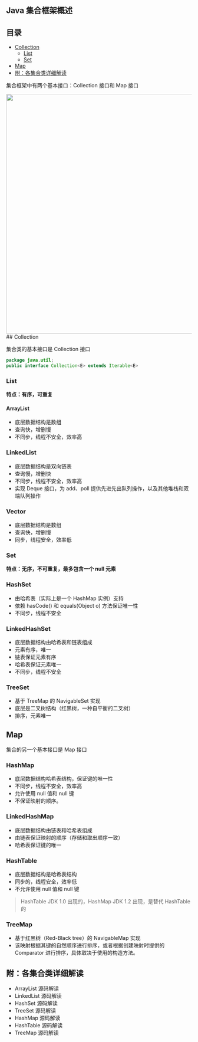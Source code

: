 ## Java 集合框架概述

## 目录

- [Collection](#Collection)
  - [List](#List)
  - [Set](#Set)
- [Map](#Map)
- [附：各集合类详细解读](#附：各集合类详细解读)

集合框架中有两个基本接口：Collection 接口和 Map 接口

<div align="center"><img src="https://upload-images.jianshu.io/upload_images/3297676-0d6aaa884eb86dc2.png?imageMogr2/auto-orient/strip%7CimageView2/2/w/1240" width= "650px"></div>
## Collection

集合类的基本接口是 Collection 接口

```java
package java.util;
public interface Collection<E> extends Iterable<E>
```



### List

**特点：有序，可重复**

#### ArrayList

- 底层数据结构是数组
- 查询快，增删慢
- 不同步，线程不安全，效率高



### LinkedList

- 底层数据结构是双向链表
- 查询慢，增删快
- 不同步，线程不安全，效率高
- 实现 Deque 接口，为 add、poll 提供先进先出队列操作，以及其他堆栈和双端队列操作



### Vector

- 底层数据结构是数组
- 查询快，增删慢
- 同步，线程安全，效率低



### Set

**特点：无序，不可重复，最多包含一个 null 元素**



### HashSet

- 由哈希表（实际上是一个 HashMap 实例）支持
- 依赖 hasCode() 和 equals(Object o) 方法保证唯一性
- 不同步，线程不安全



### LinkedHashSet

- 底层数据结构由哈希表和链表组成
- 元素有序，唯一
- 链表保证元素有序
- 哈希表保证元素唯一
- 不同步，线程不安全



### TreeSet

- 基于 TreeMap 的 NavigableSet 实现
- 底层是二叉树结构（红黑树，一种自平衡的二叉树）
- 排序，元素唯一



## Map

集合的另一个基本接口是 Map 接口

### HashMap

- 底层数据结构哈希表结构，保证键的唯一性
- 不同步，线程不安全，效率高
- 允许使用 null 值和 null 键
- 不保证映射的顺序。



### LinkedHashMap

- 底层数据结构由链表和哈希表组成
- 由链表保证映射的顺序（存储和取出顺序一致）
- 哈希表保证键的唯一



### HashTable

- 底层数据结构是哈希表结构
- 同步的，线程安全，效率低
- 不允许使用 null 值和 null 键

> HashTable JDK 1.0 出现的，HashMap JDK 1.2 出现，是替代 HashTable 的



### TreeMap

- 基于红黑树（Red-Black tree）的 NavigableMap 实现
- 该映射根据其键的自然顺序进行排序，或者根据创建映射时提供的 Comparator 进行排序，具体取决于使用的构造方法。



## 附：各集合类详细解读

- ArrayList 源码解读
- LinkedList 源码解读
- HashSet 源码解读
- TreeSet 源码解读
- HashMap 源码解读
- HashTable 源码解读
- TreeMap 源码解读

